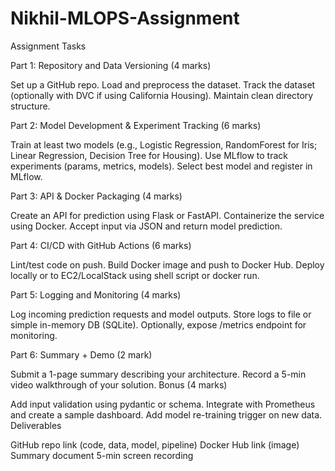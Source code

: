 # Nikhil-MLOPS-Assignment

Assignment Tasks

 

Part 1: Repository and Data Versioning (4 marks)

Set up a GitHub repo.
Load and preprocess the dataset.
Track the dataset (optionally with DVC if using California Housing).
Maintain clean directory structure.
 

Part 2: Model Development & Experiment Tracking (6 marks)

Train at least two models (e.g., Logistic Regression, RandomForest for Iris; Linear Regression, Decision Tree for Housing).
Use MLflow to track experiments (params, metrics, models).
Select best model and register in MLflow.
 

Part 3: API & Docker Packaging (4 marks)

Create an API for prediction using Flask or FastAPI.
Containerize the service using Docker.
Accept input via JSON and return model prediction.
 

Part 4: CI/CD with GitHub Actions (6 marks)

Lint/test code on push.
Build Docker image and push to Docker Hub.
Deploy locally or to EC2/LocalStack using shell script or docker run.
 

Part 5: Logging and Monitoring (4 marks)

Log incoming prediction requests and model outputs.
Store logs to file or simple in-memory DB (SQLite).
Optionally, expose /metrics endpoint for monitoring.
 

 

Part 6: Summary + Demo (2 mark)

Submit a 1-page summary describing your architecture.
Record a 5-min video walkthrough of your solution.
Bonus (4 marks)

Add input validation using pydantic or schema.
Integrate with Prometheus and create a sample dashboard.
Add model re-training trigger on new data.
Deliverables

GitHub repo link (code, data, model, pipeline)
Docker Hub link (image)
Summary document
5-min screen recording
